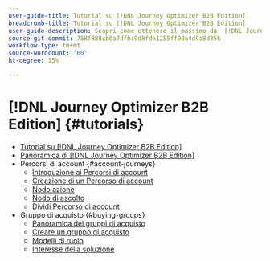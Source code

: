 ```yaml
---
user-guide-title: Tutorial su [!DNL Journey Optimizer B2B Edition]
breadcrumb-title: Tutorial su [!DNL Journey Optimizer B2B Edition]
user-guide-description: Scopri come ottenere il massimo da  [!DNL Journey Optimizer B2B Edition]. Orchestrazione di percorsi di account e gruppi di acquisto utilizzando l’intelligenza artificiale generativa integrata e l’automazione leader del settore per massimizzare la domanda di offerte specifiche.
source-git-commit: 758f888cb0a7dfbc9d8fde1255ff90a4d9a8d356
workflow-type: tm+mt
source-wordcount: '60'
ht-degree: 15%

---
```



# [!DNL Journey Optimizer B2B Edition] {#tutorials}

+ [Tutorial su [!DNL Journey Optimizer B2B Edition]](overview.md)
+ [Panoramica di [!DNL Journey Optimizer B2B Edition]](/help/overview-video.md)
+ Percorsi di account {#account-journeys}
   + [Introduzione ai Percorsi di account](/help/account-journeys/introducing-account-journeys.md)
   + [Creazione di un Percorso di account](/help/account-journeys/create-an-account-journey.md)
   + [Nodo azione](/help/account-journeys/action-node.md)
   + [Nodo di ascolto](/help/account-journeys/listen-node.md)
   + [Dividi Percorso di account](/help/account-journeys/split-account-journey.md)
+ Gruppo di acquisto {#buying-groups}
   + [Panoramica dei gruppi di acquisto](/help/buying-groups/buying-groups-overview.md)
   + [Creare un gruppo di acquisto](/help/buying-groups/create-a-buying-group.md)
   + [Modelli di ruolo](/help/buying-groups/role-templates.md)
   + [Interesse della soluzione](/help/buying-groups/solution-interest.md)
